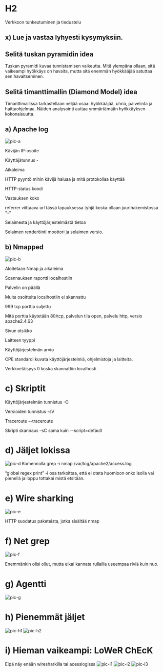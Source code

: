 
# H2

Verkkoon tunkeutuminen ja tiedustelu
## x) Lue ja vastaa lyhyesti kysymyksiin.
## Selitä tuskan pyramidin idea
Tuskan pyramidi kuvaa tunnistamisen vaikeutta. Mitä ylempäna ollaan, sitä vaikeampi hyökkäys on havaita, mutta sitä enemmän hyökkääjää satuttaa sen havaitseminen.
## Selitä timanttimallin (Diamond Model) idea
Timanttimallissa tarkastellaan neljää osaa: hyökkääjää, uhria, palvelinta ja haittaohjelmaa. Näiden analysointi auttaa ymmärtämään hyökkäyksen kokonaisuutta.


## a) Apache log
![pic-a](https://github.com/user-attachments/assets/2ba50b58-d80b-4450-9e5b-037481589d13)

Kävijän IP-osoite 

Käyttäjätunnus -  

Aikaleima 

HTTP pyyntö mihin kävijä haluaa ja mitä protokollaa käyttää  

HTTP-status koodi 

Vastauksen koko  

referrer viittaava url tässä tapauksessa tyhjä koska ollaan juurihakemistossa "-” 

Selaimesta ja käyttöjärjestelmästä tietoa 

Selaimen renderöinti moottori ja selaimen versio. 
## b) Nmapped
![pic-b](https://github.com/user-attachments/assets/b27e722e-18ab-4c6f-8604-e8f2b3dec395)

Aloitetaan Nmap ja aikaleima 

Scannauksen raportti localhostiin 

Palvelin on päällä 

Muita osoitteita localhostiin ei skannattu 

999 tcp porttia suljettu 

Mitä porttia käytetään 80/tcp, palvelun tila open, palvelu http, versio apache2.4.63  

Sivun otsikko 

Laitteen tyyppi 

Käyttöjärjestelmän arvio  

CPE standardi kuvata käyttöjärjestelmiä, ohjelmistoja ja laitteita. 

Verkkoetäisyys 0 koska skannattiin localhosti. 

# c) Skriptit
Käyttöjärjestelmän tunnistus -O 

Versioiden tunnistus -sV 

Traceroute --traceroute 

Skripti skannaus –sC sama kuin --script=default 
# d) Jäljet lokissa
![pic-d](https://github.com/user-attachments/assets/bddadf45-9f31-4549-8c58-d42c95113eed)
Komennolla grep -i nmap /var/log/apache2/access.log 

“global regex print” -i osa tarkoittaa, että ei oteta huomioon onko isolla vai pienellä ja loppu tottakai mistä etsitään. 

# e) Wire sharking
![pic-e](https://github.com/user-attachments/assets/59a6b303-6e89-49ad-91b2-48f53b235958)

HTTP suodatus paketeista, jotka sisältää nmap  

# f) Net grep
![pic-f](https://github.com/user-attachments/assets/92cdef67-715b-47dd-aeec-ce3df436441c)

Enemmänkin olisi ollut, mutta eikai kannata rullailla useempaa riviä kuin nuo. 

# g) Agentti
![pic-g](https://github.com/user-attachments/assets/6eabf620-4dbf-4935-9b33-9afeb016766d)


# h) Pienemmät jäljet
![pic-h1](https://github.com/user-attachments/assets/e946d78b-87ca-4ce0-add8-03a5cc3cc338)
![pic-h2](https://github.com/user-attachments/assets/7f0c123e-2268-45b8-84e0-856de6dd7ebe)



# i) Hieman vaikeampi: LoWeR ChEcK
Eipä näy enään wiresharkilla tai acesslogissa 
![pic-i1](https://github.com/user-attachments/assets/fb8e3dfb-5109-4cfb-ae13-e1ee09223ea6)
![pic-i2](https://github.com/user-attachments/assets/56e59f5e-baaf-4fd4-8f15-f9c62de573bf)
![pic-i3](https://github.com/user-attachments/assets/80bc7ed7-ce25-4a65-b60d-e66c3f6d170a)



